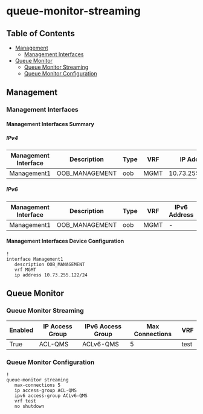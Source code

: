 # queue-monitor-streaming

## Table of Contents

- [Management](#management)
  - [Management Interfaces](#management-interfaces)
- [Queue Monitor](#queue-monitor)
  - [Queue Monitor Streaming](#queue-monitor-streaming-1)
  - [Queue Monitor Configuration](#queue-monitor-configuration)

## Management

### Management Interfaces

#### Management Interfaces Summary

##### IPv4

| Management Interface | Description | Type | VRF | IP Address | Gateway |
| -------------------- | ----------- | ---- | --- | ---------- | ------- |
| Management1 | OOB_MANAGEMENT | oob | MGMT | 10.73.255.122/24 | 10.73.255.2 |

##### IPv6

| Management Interface | Description | Type | VRF | IPv6 Address | IPv6 Gateway |
| -------------------- | ----------- | ---- | --- | ------------ | ------------ |
| Management1 | OOB_MANAGEMENT | oob | MGMT | - | - |

#### Management Interfaces Device Configuration

```eos
!
interface Management1
   description OOB_MANAGEMENT
   vrf MGMT
   ip address 10.73.255.122/24
```

## Queue Monitor

### Queue Monitor Streaming

| Enabled | IP Access Group | IPv6 Access Group | Max Connections | VRF |
| ------- | --------------- | ----------------- | --------------- | --- |
| True | ACL-QMS | ACLv6-QMS | 5 | test |

### Queue Monitor Configuration

```eos
!
queue-monitor streaming
   max-connections 5
   ip access-group ACL-QMS
   ipv6 access-group ACLv6-QMS
   vrf test
   no shutdown
```
